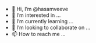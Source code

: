 - 👋 Hi, I’m @hasamveeve
- 👀 I’m interested in ...
- 🌱 I’m currently learning ...
- 💞️ I’m looking to collaborate on ...
- 📫 How to reach me ...

<!---
hasamveeve/hasamveeve is a ✨ special ✨ repository because its `README.md` (this file) appears on your GitHub profile.
You can click the Preview link to take a look at your changes.
--->
